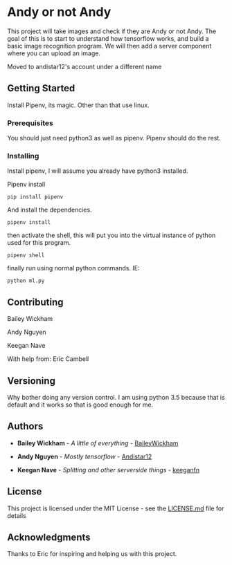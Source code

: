 # Andy or not Andy

This project will take images and check if they are Andy or not Andy. The goal of this is to start to understand how tensorflow works, and build a basic image recognition program. We will then add a server component where you can upload an image. 

Moved to andistar12's account under a different name

## Getting Started

Install Pipenv, its magic. Other than that use linux.

### Prerequisites

You should just need python3 as well as pipenv. Pipenv should do the rest.

### Installing

Install pipenv, I will assume you already have python3 installed.

Pipenv install

```
pip install pipenv
```

And install the dependencies. 

```
pipenv install
```

then activate the shell, this will put you into the virtual instance of python used for this program.
```
pipenv shell
```
finally run using normal python commands. IE:
```
python ml.py
```

## Contributing

Bailey Wickham

Andy Nguyen

Keegan Nave

With help from: Eric Cambell

## Versioning

Why bother doing any version control. I am using python 3.5 because that is default and it works so that is good enough for me. 

## Authors

* **Bailey Wickham** - *A little of everything* - [BaileyWickham](https://github.com/baileywickham)

* **Andy Nguyen** - *Mostly tensorflow* - [Andistar12](https://github.com/andystar12)

* **Keegan Nave** - *Splitting and other serverside things* - [keeganfn](https://github.com/keeganfn)

## License

This project is licensed under the MIT License - see the [LICENSE.md](LICENSE.md) file for details

## Acknowledgments
 
 Thanks to Eric for inspiring and helping us with this project.

